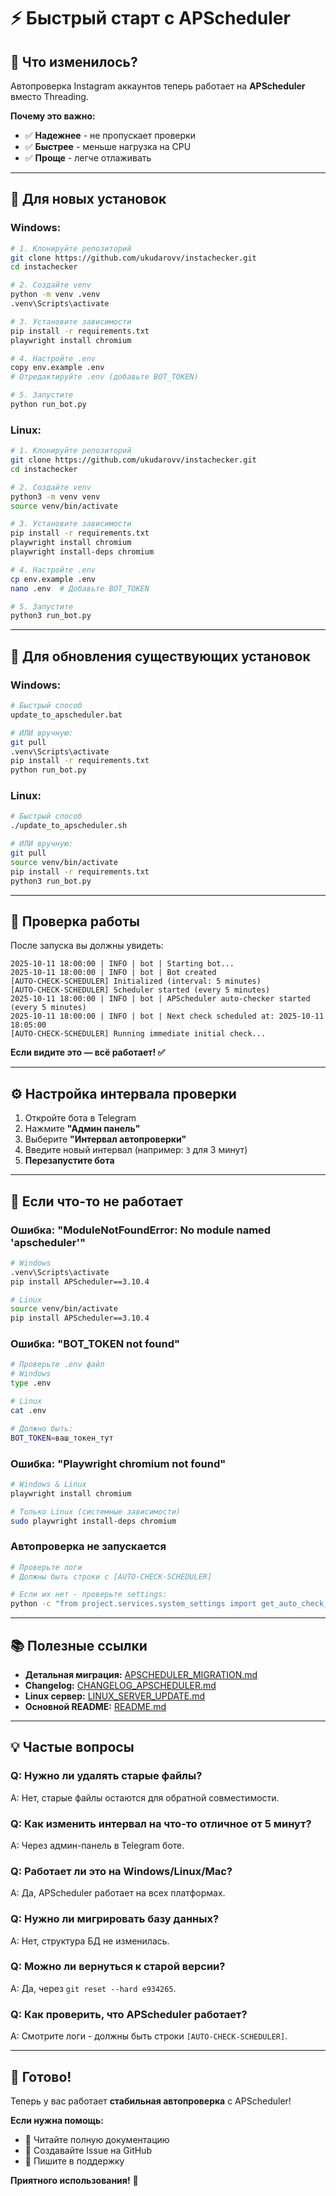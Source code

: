 # ⚡ Быстрый старт с APScheduler

## 🎯 **Что изменилось?**

Автопроверка Instagram аккаунтов теперь работает на **APScheduler** вместо Threading.

**Почему это важно:**
- ✅ **Надежнее** - не пропускает проверки
- ✅ **Быстрее** - меньше нагрузка на CPU
- ✅ **Проще** - легче отлаживать

---

## 🚀 **Для новых установок**

### **Windows:**

```bash
# 1. Клонируйте репозиторий
git clone https://github.com/ukudarovv/instachecker.git
cd instachecker

# 2. Создайте venv
python -m venv .venv
.venv\Scripts\activate

# 3. Установите зависимости
pip install -r requirements.txt
playwright install chromium

# 4. Настройте .env
copy env.example .env
# Отредактируйте .env (добавьте BOT_TOKEN)

# 5. Запустите
python run_bot.py
```

### **Linux:**

```bash
# 1. Клонируйте репозиторий
git clone https://github.com/ukudarovv/instachecker.git
cd instachecker

# 2. Создайте venv
python3 -m venv venv
source venv/bin/activate

# 3. Установите зависимости
pip install -r requirements.txt
playwright install chromium
playwright install-deps chromium

# 4. Настройте .env
cp env.example .env
nano .env  # Добавьте BOT_TOKEN

# 5. Запустите
python3 run_bot.py
```

---

## 🔄 **Для обновления существующих установок**

### **Windows:**

```bash
# Быстрый способ
update_to_apscheduler.bat

# ИЛИ вручную:
git pull
.venv\Scripts\activate
pip install -r requirements.txt
python run_bot.py
```

### **Linux:**

```bash
# Быстрый способ
./update_to_apscheduler.sh

# ИЛИ вручную:
git pull
source venv/bin/activate
pip install -r requirements.txt
python3 run_bot.py
```

---

## 📝 **Проверка работы**

После запуска вы должны увидеть:

```
2025-10-11 18:00:00 | INFO | bot | Starting bot...
2025-10-11 18:00:00 | INFO | bot | Bot created
[AUTO-CHECK-SCHEDULER] Initialized (interval: 5 minutes)
[AUTO-CHECK-SCHEDULER] Scheduler started (every 5 minutes)
2025-10-11 18:00:00 | INFO | bot | APScheduler auto-checker started (every 5 minutes)
2025-10-11 18:00:00 | INFO | bot | Next check scheduled at: 2025-10-11 18:05:00
[AUTO-CHECK-SCHEDULER] Running immediate initial check...
```

**Если видите это — всё работает! ✅**

---

## ⚙️ **Настройка интервала проверки**

1. Откройте бота в Telegram
2. Нажмите **"Админ панель"**
3. Выберите **"Интервал автопроверки"**
4. Введите новый интервал (например: `3` для 3 минут)
5. **Перезапустите бота**

---

## 🐛 **Если что-то не работает**

### **Ошибка: "ModuleNotFoundError: No module named 'apscheduler'"**

```bash
# Windows
.venv\Scripts\activate
pip install APScheduler==3.10.4

# Linux
source venv/bin/activate
pip install APScheduler==3.10.4
```

### **Ошибка: "BOT_TOKEN not found"**

```bash
# Проверьте .env файл
# Windows
type .env

# Linux
cat .env

# Должно быть:
BOT_TOKEN=ваш_токен_тут
```

### **Ошибка: "Playwright chromium not found"**

```bash
# Windows & Linux
playwright install chromium

# Только Linux (системные зависимости)
sudo playwright install-deps chromium
```

### **Автопроверка не запускается**

```bash
# Проверьте логи
# Должны быть строки с [AUTO-CHECK-SCHEDULER]

# Если их нет - проверьте settings:
python -c "from project.services.system_settings import get_auto_check_interval; from project.database import get_engine, get_session_factory; from project.config import get_settings; settings = get_settings(); engine = get_engine(settings.db_url); SessionLocal = get_session_factory(engine); session = SessionLocal(); print(f'Interval: {get_auto_check_interval(session)} minutes')"
```

---

## 📚 **Полезные ссылки**

- **Детальная миграция:** [APSCHEDULER_MIGRATION.md](APSCHEDULER_MIGRATION.md)
- **Changelog:** [CHANGELOG_APSCHEDULER.md](CHANGELOG_APSCHEDULER.md)
- **Linux сервер:** [LINUX_SERVER_UPDATE.md](LINUX_SERVER_UPDATE.md)
- **Основной README:** [README.md](README.md)

---

## 💡 **Частые вопросы**

### **Q: Нужно ли удалять старые файлы?**
A: Нет, старые файлы остаются для обратной совместимости.

### **Q: Как изменить интервал на что-то отличное от 5 минут?**
A: Через админ-панель в Telegram боте.

### **Q: Работает ли это на Windows/Linux/Mac?**
A: Да, APScheduler работает на всех платформах.

### **Q: Нужно ли мигрировать базу данных?**
A: Нет, структура БД не изменилась.

### **Q: Можно ли вернуться к старой версии?**
A: Да, через `git reset --hard e934265`.

### **Q: Как проверить, что APScheduler работает?**
A: Смотрите логи - должны быть строки `[AUTO-CHECK-SCHEDULER]`.

---

## 🎉 **Готово!**

Теперь у вас работает **стабильная автопроверка** с APScheduler!

**Если нужна помощь:**
- 📖 Читайте полную документацию
- 🐛 Создавайте Issue на GitHub
- 💬 Пишите в поддержку

**Приятного использования!** 🚀

